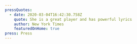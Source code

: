 ```yaml
---
pressQuotes:
  - date: 2020-03-04T16:42:30.758Z
    quote: She is a great player and has powerful lyrics
    author: New York Times
    featuredOnHome: true
press: Press
---
```


